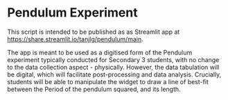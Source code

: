 # Pendulum Experiment

This script is intended to be published as as Streamlit app at https://share.streamlit.io/tanjlg/pendulum/main.

The app is meant to be used as a digitised form of the Pendulum experiment typically conducted for Secondary 3 students, with no change to the data collection aspect - physically. However, the data tabulation will be digital, which will facilitate post-processing and data analysis. Crucially, students will be able to manipulate the widget to draw a line of best-fit between the Period of the pendulum squared, and its length.
